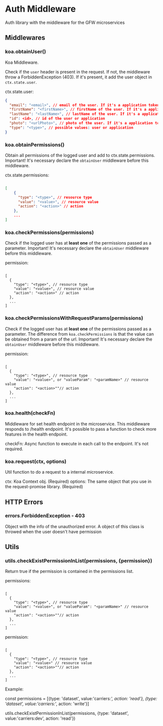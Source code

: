 # Auth Middleware

Auth library with the middleware for the GFW microservices

## Middlewares

### koa.obtainUser()

Koa Middleware.

Check if the `user` header is present in the request. If not, the middleware throw a ForbiddenException (403). If it's present, it add the user object in `ctx.state.user`.

ctx.state.user:

```json
{
  "email": "<email>", // email of the user. If it's a application token, then this field does not exist
  "firstName": "<firstName>", // firstName of the user. If it's a application token, then this field does not exist
  "lastName": "<lastName>", // lastName of the user. If it's a application token, then this field does not exist
  "id": <id>, // id of the user or application
  "photo": "<urlPhoto>", // photo of the user. If it's a application token, then this field does not exist
  "type": "<type>", // possible values: user or application
}


```

### koa.obtainPermissions()

Obtain all permissions of the logged user and add to ctx.state.permissions.
Important! It's necessary declare the `obtainUser` middleware before this middleware.

ctx.state.permissions:

```json

[
    {
      "type": "<type>", // resource type
      "value": "<value>", // resource value
      "action": "<action>" // action
    },
    ...
]

```

### koa.checkPermissions(permissions)

Check if the logged user has at **least one** of the permissions passed as a parameter.
Important! It's necessary declare the `obtainUser` middleware before this middleware.

permission:

```

[
  {
    "type": "<type>", // resource type
    "value": "<value>", // resource value
    "action": "<action>" // action
  },
  ...
]

```

### koa.checkPermissionsWithRequestParams(permissions)

Check if the logged user has at **least one** of the permissions passed as a parameter.
The difference from `koa.checkPermissions` is that the value can be obtained from a param of the url.
Important! It's necessary declare the `obtainUser` middleware before this middleware.

permission:

```

[
  {
    "type": "<type>", // resource type
    "value": "<value>", or "valueParam": "<paramName>" // resource value
    "action": "<action>""// action
  },
  ...
]

```

### koa.health(checkFn)

Middleware for set health endpoint in the microservice. This middleware responds to /health endpoint. It's possible to pass a function to check more features in the health endpoint.

checkFn: Async function to execute in each call to the endpoint. It's not required.

### koa.request(ctx, options)

Util function to do a request to a internal microservice.

ctx: Koa Context obj. (Required)
options: The same object that you use in the request-promise library. (Required)

## HTTP Errors

### errors.ForbiddenException - 403

Object with the info of the unauthorized error. A object of this class is throwed when the user doesn't have permission

## Utils

### utils.checkExistPermissionInList(permissions, {permission})

Return true if the permission is contained in the permissions list.

permissions:

```

[
  {
    "type": "<type>", // resource type
    "value": "<value>", or "valueParam": "<paramName>" // resource value
    "action": "<action>""// action
  },
  ...
]

```

permission:

```

[
  {
    "type": "<type>", // resource type
    "value": "<value>" // resource value
    "action": "<action>""// action
  },
  ...
]

```

Example:

const permissions = [{type: 'dataset', value:'carriers:*', action: 'read'}, {type: 'dataset', value:'carriers:*', action: 'write'}]

utils.checkExistPermissionInList(permissions, {type: 'dataset', value:'carriers:dev', action: 'read'})
